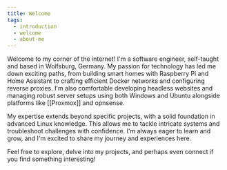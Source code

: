 ```yaml
---
title: Welcome
tags:
  - introduction
  - welcome
  - about-me
---
```

Welcome to my corner of the internet! I'm a software engineer, self-taught and based in Wolfsburg, Germany. My passion for technology has led me down exciting paths, from building smart homes with Raspberry Pi and Home Assistant to crafting efficient Docker networks and configuring reverse proxies. I'm also comfortable developing headless websites and managing robust server setups using both Windows and Ubuntu alongside platforms like [[Proxmox]] and opnsense.

My expertise extends beyond specific projects, with a solid foundation in advanced Linux knowledge. This allows me to tackle intricate systems and troubleshoot challenges with confidence. I'm always eager to learn and grow, and I'm excited to share my journey and experiences here.

Feel free to explore, delve into my projects, and perhaps even connect if you find something interesting!